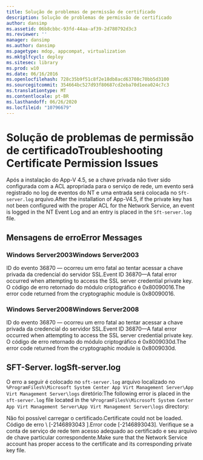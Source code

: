 ```yaml
---
title: Solução de problemas de permissão de certificado
description: Solução de problemas de permissão de certificado
author: dansimp
ms.assetid: 06b8cbbc-93fd-44aa-af39-2d780792d3c3
ms.reviewer: ''
manager: dansimp
ms.author: dansimp
ms.pagetype: mdop, appcompat, virtualization
ms.mktglfcycl: deploy
ms.sitesec: library
ms.prod: w10
ms.date: 06/16/2016
ms.openlocfilehash: 728c35b9f51c8f2e18db8acd63708c70bb5d3100
ms.sourcegitcommit: 354664bc527d93f80687cd2eba70d1eea024c7c3
ms.translationtype: MT
ms.contentlocale: pt-BR
ms.lasthandoff: 06/26/2020
ms.locfileid: "10796679"
---
```

# <span data-ttu-id="75df5-103">Solução de problemas de permissão de certificado</span><span class="sxs-lookup"><span data-stu-id="75df5-103">Troubleshooting Certificate Permission Issues</span></span>


<span data-ttu-id="75df5-104">Após a instalação do App-V 4.5, se a chave privada não tiver sido configurada com a ACL apropriada para o serviço de rede, um evento será registrado no log de eventos do NT e uma entrada será colocada no `Sft-server.log` arquivo.</span><span class="sxs-lookup"><span data-stu-id="75df5-104">After the installation of App-V4.5, if the private key has not been configured with the proper ACL for the Network Service, an event is logged in the NT Event Log and an entry is placed in the `Sft-server.log` file.</span></span>

## <span data-ttu-id="75df5-105">Mensagens de erro</span><span class="sxs-lookup"><span data-stu-id="75df5-105">Error Messages</span></span>


### <span data-ttu-id="75df5-106">Windows Server2003</span><span class="sxs-lookup"><span data-stu-id="75df5-106">Windows Server2003</span></span>

<span data-ttu-id="75df5-107">ID do evento 36870 — ocorreu um erro fatal ao tentar acessar a chave privada da credencial do servidor SSL.</span><span class="sxs-lookup"><span data-stu-id="75df5-107">Event ID 36870—A fatal error occurred when attempting to access the SSL server credential private key.</span></span> <span data-ttu-id="75df5-108">O código de erro retornado do módulo criptográfico é 0x80090016.</span><span class="sxs-lookup"><span data-stu-id="75df5-108">The error code returned from the cryptographic module is 0x80090016.</span></span>

### <span data-ttu-id="75df5-109">Windows Server2008</span><span class="sxs-lookup"><span data-stu-id="75df5-109">Windows Server2008</span></span>

<span data-ttu-id="75df5-110">ID do evento 36870 — ocorreu um erro fatal ao tentar acessar a chave privada da credencial do servidor SSL.</span><span class="sxs-lookup"><span data-stu-id="75df5-110">Event ID 36870—A fatal error occurred when attempting to access the SSL server credential private key.</span></span> <span data-ttu-id="75df5-111">O código de erro retornado do módulo criptográfico é 0x8009030d.</span><span class="sxs-lookup"><span data-stu-id="75df5-111">The error code returned from the cryptographic module is 0x8009030d.</span></span>

## <span data-ttu-id="75df5-112">SFT-Server. log</span><span class="sxs-lookup"><span data-stu-id="75df5-112">Sft-server.log</span></span>


<span data-ttu-id="75df5-113">O erro a seguir é colocado no `sft-server.log` arquivo localizado no `%ProgramFiles%\Microsoft System Center App Virt Management Server\App Virt Management Server\logs` diretório:</span><span class="sxs-lookup"><span data-stu-id="75df5-113">The following error is placed in the `sft-server.log` file located in the `%ProgramFiles%\Microsoft System Center App Virt Management Server\App Virt Management Server\logs` directory:</span></span>

<span data-ttu-id="75df5-114">Não foi possível carregar o certificado.</span><span class="sxs-lookup"><span data-stu-id="75df5-114">Certificate could not be loaded.</span></span> <span data-ttu-id="75df5-115">Código de erro \ [-2146893043 \].</span><span class="sxs-lookup"><span data-stu-id="75df5-115">Error code \[-2146893043\].</span></span> <span data-ttu-id="75df5-116">Verifique se a conta de serviço de rede tem acesso adequado ao certificado e seu arquivo de chave particular correspondente.</span><span class="sxs-lookup"><span data-stu-id="75df5-116">Make sure that the Network Service account has proper access to the certificate and its corresponding private key file.</span></span>

 

 





